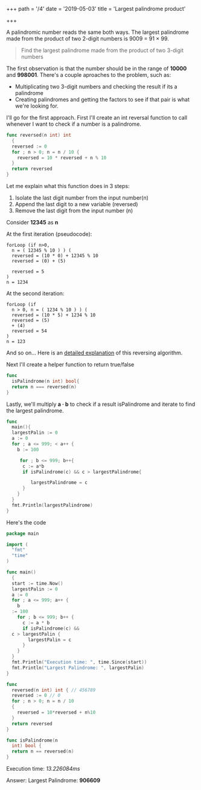+++
path = '/4'
date = '2019-05-03'
title = 'Largest palindrome product'

+++

A palindromic number reads the same both ways. The largest palindrome made from the product of two 2-digit numbers is 9009 = 91 × 99.

> Find the largest palindrome made from the product of two 3-digit numbers

The first observation is that the number should be in the range of **10000**
and **998001**.
There's a couple aproaches to the problem, such as:

- Multiplicating
  two 3-digit numbers and checking the result if its a palindrome
- Creating palindromes
  and getting the factors to see if that pair is what we're looking for.

I'll go
for the first approach.
First I'll create an int reversal function to call whenever
I want to check if a number is a palindrome.

```go
func reversed(n int) int
  {
  reversed := 0
  for ; n > 0; n = n / 10 {
    reversed = 10 * reversed + n % 10
  }
  return reversed
}
```

Let me explain what this function does in 3 steps:

1. Isolate
   the last digit number from the input number(n)
2. Append the last digit to a new
   variable (reversed)
3. Remove the last digit from the input number (n)

Consider **12345** as **n**

At the first iteration (pseudocode):

```
forLoop (if n>0,
  n = ( 12345 % 10 ) ) (
  reversed = (10 * 0) + 12345 % 10
  reversed = (0) + (5)

  reversed = 5
)
n = 1234
```

At the second iteration:

```
forLoop (if
  n > 0, n = ( 1234 % 10 ) ) (
  reversed = (10 * 5) + 1234 % 10
  reversed = (5)
  + (4)
  reversed = 54
)
n = 123
```

And so on... Here is an [detailed explanation](https://medium.com/@ManBearPigCode/how-to-reverse-a-number-mathematically-97c556626ec6)
of this reversing algorithm.

Next I'll create a helper function to return true/false

```go
func
  isPalindrome(n int) bool{
  return n === reversed(n)
}
```

Lastly, we'll multiply
**a · b** to check if a result isPalindrome and iterate to find the largest palindrome.

```go
func
  main(){
  largestPalin := 0
  a := 0
  for ; a <= 999; < a++ {
    b := 100

     for ; b <= 999; b++{
      c := a*b
      if isPalindrome(c) && c > largestPalindrome{

         largestPalindrome = c
      }
    }
  }
  fmt.Println(largestPalindrome)
}
```

Here's
the code

```go
package main

import (
  "fmt"
  "time"
)

func main()
  {
  start := time.Now()
  largestPalin := 0
  a := 0
  for ; a <= 999; a++ {
    b
  := 100
    for ; b <= 999; b++ {
      c := a * b
      if isPalindrome(c) &&
  c > largestPalin {
        largestPalin = c
      }
    }
  }
  fmt.Println("Execution time: ", time.Since(start))
  fmt.Println("Largest Palindrome: ", largestPalin)
}

func
  reversed(n int) int { // 456789
  reversed := 0 // 0
  for ; n > 0; n = n / 10
  {
    reversed = 10*reversed + n%10
  }
  return reversed
}

func isPalindrome(n
  int) bool {
  return n == reversed(n)
}

```

Execution time: _13.226084ms_

Answer:
Largest Palindrome: **906609**
